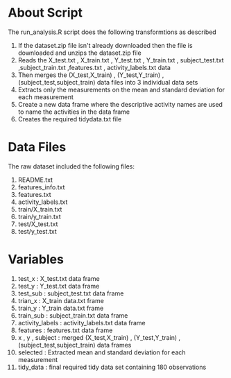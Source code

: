 # About Script
The run_analysis.R script does the following transformtions as described
1. If the dataset.zip file isn't already downloaded then the file is downloaded and unzips the dataset.zip file 
2. Reads the X_test.txt , X_train.txt , Y_test.txt , Y_train.txt , subject_test.txt ,subject_train.txt ,features.txt , activity_labels.txt data
3. Then merges the (X_test,X_train) , (Y_test,Y_train) , (subject_test,subject_train) data files into 3 individual data sets
4. Extracts only the measurements on the mean and standard deviation for each measurement
5. Create a new data frame where the descriptive activity names are used to name the activities in the data frame
6. Creates the required tidydata.txt file

# Data Files
The raw dataset included the following files:

1. README.txt
2. features_info.txt
3. features.txt
4. activity_labels.txt
5. train/X_train.txt
6. train/y_train.txt
7. test/X_test.txt
8. test/y_test.txt

# Variables

1. test_x   		: X_test.txt data frame
2. test_y   		: Y_test.txt data frame
3. test_sub 		: subject_test.txt data frame
4. trian_x   		: X_train data.txt frame
5. train_y   		: Y_train data.txt frame
6. train_sub 		: subject_train.txt data frame
7. activity_labels	: activity_labels.txt data frame
8. features			: features.txt data frame
9. x , y , subject 	: merged (X_test,X_train) , (Y_test,Y_train) , (subject_test,subject_train) data frames
10. selected 		: Extracted mean and standard deviation for each measurement
11. tidy_data 		: final required tidy data set containing 180 observations
